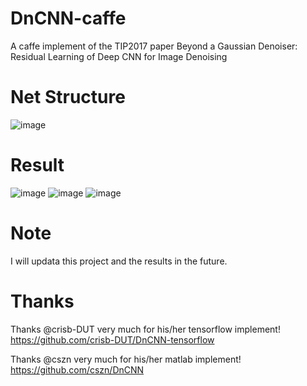 # DnCNN-caffe
A caffe implement of  the TIP2017 paper Beyond a Gaussian Denoiser: Residual Learning of Deep CNN for Image Denoising

# Net Structure
![image](https://github.com/sdlpkxd/DnCNN-caffe/blob/master/DnCNN-Structure.png)

# Result

![image](https://github.com/sdlpkxd/DnCNN-caffe/tree/master/picture/OrgImage.bmp) ![image](https://github.com/sdlpkxd/DnCNN-caffe/tree/master/picture/noisedImage.bmp) ![image](https://github.com/sdlpkxd/DnCNN-caffe/tree/master/picture/denoisedImage.bmp)
# Note
I will updata this project and the results in the future.

# Thanks

Thanks @crisb-DUT very much for his/her tensorflow implement! https://github.com/crisb-DUT/DnCNN-tensorflow

Thanks @cszn very much for his/her matlab implement! https://github.com/cszn/DnCNN
